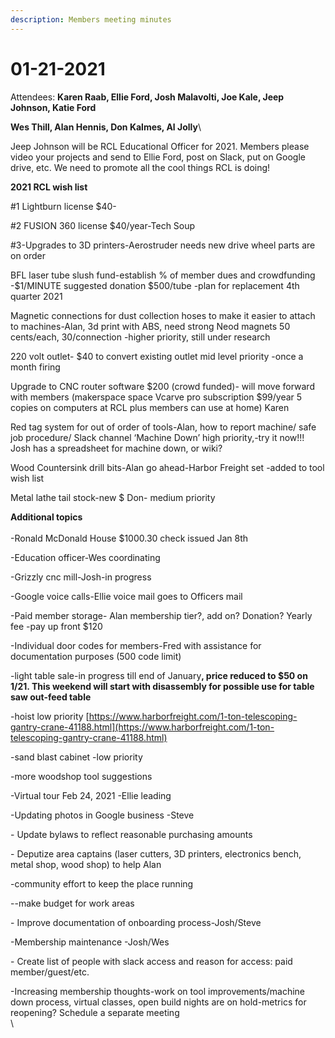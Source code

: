 ```yaml
---
description: Members meeting minutes
---
```


# 01-21-2021

Attendees: **Karen Raab, Ellie Ford, Josh Malavolti, Joe Kale, Jeep Johnson, Katie Ford**

**Wes Thill, Alan Hennis, Don Kalmes, Al Jolly**\


Jeep Johnson will be RCL Educational Officer for 2021. Members please video your projects and send to Ellie Ford, post on Slack, put on Google drive, etc. We need to promote all the cool things RCL is doing!

**2021 RCL wish list**

\#1 Lightburn license $40-

\#2 FUSION 360 license $40/year-Tech Soup

\#3-Upgrades to 3D printers-Aerostruder needs new drive wheel parts are on order

BFL laser tube slush fund-establish % of member dues and crowdfunding -$1/MINUTE suggested donation $500/tube -plan for replacement 4th quarter 2021

Magnetic connections for dust collection hoses to make it easier to attach to machines-Alan, 3d print with ABS, need strong Neod magnets 50 cents/each, 30/connection  -higher priority, still under research

220 volt outlet- $40 to convert existing outlet mid level priority -once a month firing

Upgrade to CNC router software $200 (crowd funded)- will move forward with members (makerspace space Vcarve pro subscription $99/year 5 copies on computers at RCL plus members can use at home) Karen

Red tag system for out of order of tools-Alan, how to report machine/ safe job procedure/ Slack channel ‘Machine Down’ high priority,-try it now!!! Josh has a spreadsheet for machine down, or wiki?

Wood Countersink drill bits-Alan go ahead-Harbor Freight set -added to tool wish list

Metal lathe tail stock-new $ Don- medium priority

**Additional topics**\
\
-Ronald McDonald House $1000.30 check issued Jan 8th

-Education officer-Wes coordinating&#x20;

-Grizzly cnc mill-Josh-in progress

-Google voice calls-Ellie voice mail goes to Officers mail

-Paid member storage- Alan membership tier?, add on? Donation? Yearly fee -pay up front $120

-Individual door codes for members-Fred with assistance for documentation purposes (500 code limit)

-light table sale-in progress till end of Januar&#x79;**, price reduced to $50 on 1/21. This weekend will start with disassembly for possible use for table saw out-feed table**&#x20;

-hoist low priority [https://www.harborfreight.com/1-ton-telescoping-gantry-crane-41188.html](https://www.harborfreight.com/1-ton-telescoping-gantry-crane-41188.html)

-sand blast cabinet -low priority

-more woodshop tool suggestions

-Virtual tour Feb 24, 2021 -Ellie leading

-Updating photos in Google business -Steve

\- Update bylaws to reflect reasonable purchasing amounts

\- Deputize area captains (laser cutters, 3D printers, electronics bench, metal shop, wood shop) to help Alan

&#x20;-community effort to keep the place running

&#x20;\--make budget for work areas

\- Improve documentation of onboarding process-Josh/Steve

-Membership maintenance -Josh/Wes

\- Create list of people with slack access and reason for access: paid member/guest/etc.

-Increasing membership thoughts-work on tool improvements/machine down process,  virtual classes, open build nights are on hold-metrics for reopening? Schedule a separate meeting\
\
